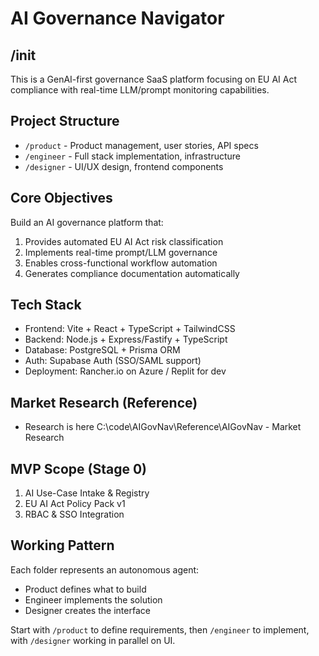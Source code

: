 # AI Governance Navigator

## /init

This is a GenAI-first governance SaaS platform focusing on EU AI Act compliance with real-time LLM/prompt monitoring capabilities.

## Project Structure

- `/product` - Product management, user stories, API specs
- `/engineer` - Full stack implementation, infrastructure
- `/designer` - UI/UX design, frontend components

## Core Objectives

Build an AI governance platform that:
1. Provides automated EU AI Act risk classification
2. Implements real-time prompt/LLM governance
3. Enables cross-functional workflow automation
4. Generates compliance documentation automatically

## Tech Stack

- Frontend: Vite + React + TypeScript + TailwindCSS
- Backend: Node.js + Express/Fastify + TypeScript
- Database: PostgreSQL + Prisma ORM
- Auth: Supabase Auth (SSO/SAML support)
- Deployment: Rancher.io on Azure / Replit for dev

## Market Research (Reference)

- Research is here C:\code\AIGovNav\Reference\AIGovNav - Market Research

## MVP Scope (Stage 0)

1. AI Use-Case Intake & Registry
2. EU AI Act Policy Pack v1
3. RBAC & SSO Integration

## Working Pattern

Each folder represents an autonomous agent:
- Product defines what to build
- Engineer implements the solution
- Designer creates the interface

Start with `/product` to define requirements, then `/engineer` to implement, with `/designer` working in parallel on UI.